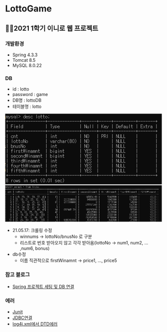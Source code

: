 # LottoGame
👩‍💻2021 1학기 이니로 웹 프로젝트
---
### 개발환경
- Spring 4.3.3
- Tomcat 8.5
- MySQL 8.0.22

### DB
- id : lotto
- password : game
- DB명 : lottoDB
- 테이블명 : lotto    


![db](.img/table.PNG)
![tabel](.img/show.PNG)
- 21.05.17: 크롤링 수정
  - winnums -> lottoNo/bnusNo 로 구분
  - 리스트로 번호 받아오지 않고 각각 받아옴(lottoNo -> num1, num2, ... ,num6, bonus)
- db수정
  - 이름 직관적으로 firstWinamnt -> price1, ..., price5

### 참고 블로그
- [Spring 프로젝트 세팅 및 DB 연결](https://all-record.tistory.com/176?category=733072)
### 에러
- [Junit](https://subdong2.tistory.com/82)
- [JDBC연결](https://yunyoung1819.tistory.com/89)
- [log4j.xml에서 DTD에러](https://blog.itpaper.co.kr/spring-log4j-error/)